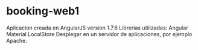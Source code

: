 # booking-web1
Aplicacion creada en AngularJS version 1.7.6 Librerias utilizadas: Angular Material LocalStore  Desplegar en un servidor de aplicaciones, por ejemplo Apache.
